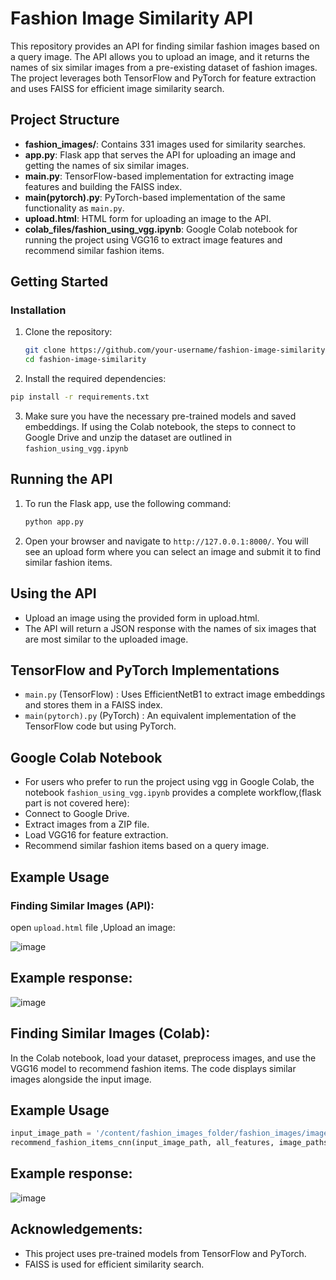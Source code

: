 # Fashion Image Similarity API

This repository provides an API for finding similar fashion images based on a query image. The API allows you to upload an image, and it returns the names of six similar images from a pre-existing dataset of fashion images. The project leverages both TensorFlow and PyTorch for feature extraction and uses FAISS for efficient image similarity search.

## Project Structure

- **fashion_images/**: Contains 331 images used for similarity searches.
- **app.py**: Flask app that serves the API for uploading an image and getting the names of six similar images.
- **main.py**: TensorFlow-based implementation for extracting image features and building the FAISS index.
- **main(pytorch).py**: PyTorch-based implementation of the same functionality as `main.py`.
- **upload.html**: HTML form for uploading an image to the API.
- **colab_files/fashion_using_vgg.ipynb**: Google Colab notebook for running the project using VGG16 to extract image features and recommend similar fashion items.

## Getting Started

### Installation

1. Clone the repository:
   ```bash
   git clone https://github.com/your-username/fashion-image-similarity.git
   cd fashion-image-similarity
2. Install the required dependencies:
  ```bash
  pip install -r requirements.txt
 ```
3. Make sure you have the necessary pre-trained models and saved embeddings. If using the Colab notebook, the steps to connect to Google Drive and unzip the dataset are outlined in `fashion_using_vgg.ipynb`

## Running the API
1. To run the Flask app, use the following command:
   ```bash
   python app.py
2. Open your browser and navigate to `http://127.0.0.1:8000/`. You will see an upload form where you can select an image and submit it to find similar fashion items.

## Using the API
- Upload an image using the provided form in upload.html.
- The API will return a JSON response with the names of six images that are most similar to the uploaded image.

## TensorFlow and PyTorch Implementations
- `main.py` (TensorFlow) : Uses EfficientNetB1 to extract image embeddings and stores them in a FAISS index.
- `main(pytorch).py` (PyTorch) : An equivalent implementation of the TensorFlow code but using PyTorch.

## Google Colab Notebook
- For users who prefer to run the project using vgg in Google Colab, the notebook `fashion_using_vgg.ipynb` provides a complete workflow,(flask part is not covered here):
- Connect to Google Drive.
- Extract images from a ZIP file.
- Load VGG16 for feature extraction.
- Recommend similar fashion items based on a query image.

## Example Usage
### Finding Similar Images (API):
open `upload.html` file ,Upload an image:

![image](https://github.com/user-attachments/assets/08f4c0a0-8709-4cd3-a8b0-c0f2bac1ac5b)

## Example response:
![image](https://github.com/user-attachments/assets/26306495-b1e6-43c4-b71e-91c113f3ebb2)

## Finding Similar Images (Colab):
In the Colab notebook, load your dataset, preprocess images, and use the VGG16 model to recommend fashion items. The code displays similar images alongside the input image.

## Example Usage
```python
input_image_path = '/content/fashion_images_folder/fashion_images/image_113.jpg'
recommend_fashion_items_cnn(input_image_path, all_features, image_paths_list, model, top_n=4)
```
## Example response:
![image](https://github.com/user-attachments/assets/d377e19b-5a98-42a5-9f37-02f1d66c6723)

## Acknowledgements:
- This project uses pre-trained models from TensorFlow and PyTorch.
- FAISS is used for efficient similarity search.



